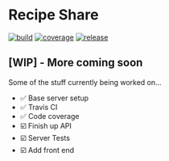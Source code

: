 # Recipe Share

[![build](https://img.shields.io/travis/com/ianrosedev/recipe-share.svg)](https://travis-ci.com/ianrosedev/recipe-share)
[![coverage](https://img.shields.io/codecov/c/github/ianrosedev/recipe-share/master.svg)](https://codecov.io/gh/ianrosedev/recipe-share)
[![release](https://img.shields.io/github/release-pre/ianrosedev/recipe-share.svg)](https://github.com/ianrosedev/recipe-share/releases)

## [WIP] - More coming soon

Some of the stuff currently being worked on...

- ✅ Base server setup
- ✅ Travis CI
- ✅ Code coverage
- ☑️ Finish up API
- ☑️ Server Tests
- ☑️ Add front end
